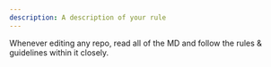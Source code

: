 ```yaml
---
description: A description of your rule
---
```


Whenever editing any repo, read all of the MD and follow the rules & guidelines within it closely.